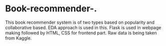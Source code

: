 # Book-recommender-.
This book recommender system is of two types based on popularity and collaborative based.
EDA approach is used in this.
Flask is used in webpage making followed by HTML, CSS for frontend part. 
Raw data is being taken from Kaggle.
